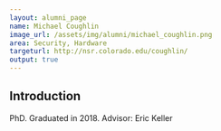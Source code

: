 ```yaml
---
layout: alumni_page
name: Michael Coughlin
image_url: /assets/img/alumni/michael_coughlin.png
area: Security, Hardware
targeturl: http://nsr.colorado.edu/coughlin/
output: true
---
```


## Introduction

PhD. Graduated in 2018. 
Advisor: Eric Keller
